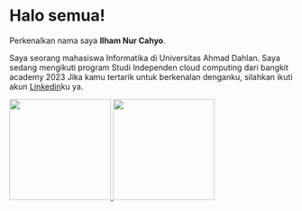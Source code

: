 # Halo semua!

Perkenalkan nama saya **Ilham Nur Cahyo**.  

Saya seorang mahasiswa Informatika di Universitas Ahmad Dahlan. Saya sedang mengikuti program Studi Independen cloud computing dari bangkit  academy 2023
Jika kamu tertarik untuk berkenalan denganku, silahkan ikuti akun [Linkedin](https://www.linkedin.com/in/ilham-nur-cahyo-9a6479288/)ku ya.

<p align="left">
<a href="https://github.com/ilhamnc/">
  <img height="180em" src="https://github-readme-stats-eight-theta.vercel.app/api?username=ilhamnc&show_icons=true&theme=algolia&include_all_commits=true&count_private=true"/>
  <img height="180em" src="https://github-readme-stats-eight-theta.vercel.app/api/top-langs/?username=ilhamnc&layout=compact&langs_count=8&theme=algolia"/>
</a>
</p>
